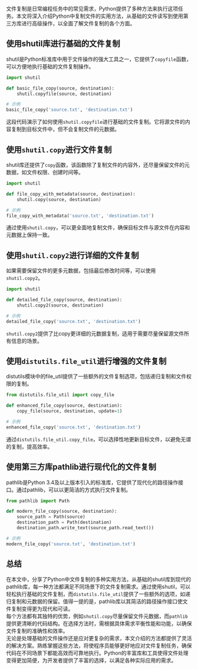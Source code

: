 文件复制是日常编程任务中的常见需求，Python提供了多种方法来执行这项任务。本文将深入介绍Python中复制文件的实用方法，从基础的文件读写到使用第三方库进行高级操作，以全面了解文件复制的各个方面。
<a name="yD3rF"></a>
## 使用shutil库进行基础的文件复制
shutil是Python标准库中用于文件操作的强大工具之一，它提供了`copyfile`函数，可以方便地执行基础的文件复制操作。
```python
import shutil

def basic_file_copy(source, destination):
    shutil.copyfile(source, destination)

# 示例
basic_file_copy('source.txt', 'destination.txt')
```
这段代码演示了如何使用`shutil.copyfile`进行基础的文件复制。它将源文件的内容复制到目标文件中，但不会复制文件的元数据。
<a name="JIEfC"></a>
## 使用`shutil.copy`进行文件复制
shutil库还提供了`copy`函数，该函数除了复制文件的内容外，还尽量保留文件的元数据，如文件权限、创建时间等。
```python
import shutil

def file_copy_with_metadata(source, destination):
    shutil.copy(source, destination)

# 示例
file_copy_with_metadata('source.txt', 'destination.txt')
```
通过使用`shutil.copy`，可以更全面地复制文件，确保目标文件与源文件在内容和元数据上保持一致。
<a name="rGhWM"></a>
## 使用`shutil.copy2`进行详细的文件复制
如果需要保留文件的更多元数据，包括最后修改时间等，可以使用`shutil.copy2`。
```python
import shutil

def detailed_file_copy(source, destination):
    shutil.copy2(source, destination)

# 示例
detailed_file_copy('source.txt', 'destination.txt')
```
`shutil.copy2`提供了比copy更详细的元数据复制，适用于需要尽量保留源文件所有信息的场景。
<a name="gXuHO"></a>
## 使用`distutils.file_util`进行增强的文件复制
distutils模块中的file_util提供了一些额外的文件复制选项，包括递归复制和文件权限的复制。
```python
from distutils.file_util import copy_file

def enhanced_file_copy(source, destination):
    copy_file(source, destination, update=1)

# 示例
enhanced_file_copy('source.txt', 'destination.txt')
```
通过`distutils.file_util.copy_file`，可以选择性地更新目标文件，以避免无谓的复制，提高效率。
<a name="jgQOf"></a>
## 使用第三方库pathlib进行现代化的文件复制
pathlib是Python 3.4及以上版本引入的标准库，它提供了现代化的路径操作接口。通过pathlib，可以以更简洁的方式执行文件复制。
```python
from pathlib import Path

def modern_file_copy(source, destination):
    source_path = Path(source)
    destination_path = Path(destination)
    destination_path.write_text(source_path.read_text())

# 示例
modern_file_copy('source.txt', 'destination.txt')
```
<a name="VDgTD"></a>
## 总结
在本文中，分享了Python中文件复制的多种实用方法，从基础的shutil库到现代的pathlib库，每一种方法都满足不同场景下的文件复制需求。通过使用shutil，可以轻松执行基础的文件复制，而`distutils.file_util`提供了一些额外的选项，如递归复制和元数据的保留。值得一提的是，pathlib库以其简洁的路径操作接口使文件复制变得更为现代和可读。<br />每个方法都有其独特的优势，例如`shutil.copy`尽量保留文件元数据，而`pathlib`提供更清晰的代码结构。在选择方法时，需根据具体需求平衡性能和功能，以确保文件复制的准确性和效率。<br />无论是处理基础的文件操作还是应对更复杂的需求，本文介绍的方法都提供了灵活的解决方案。熟练掌握这些方法，将使程序员能够更好地应对文件复制任务，确保代码在不同场景下都能高效而可靠地执行。Python的丰富库和工具使得文件处理变得更加简便，为开发者提供了丰富的选择，以满足各种实际应用的需求。
